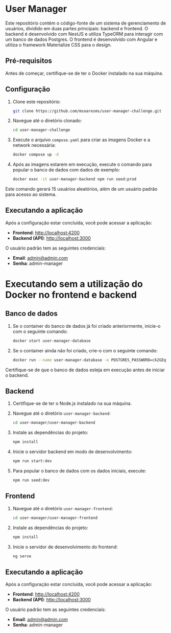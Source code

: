 # User Manager

Este repositório contém o código-fonte de um sistema de gerenciamento de usuários, dividido em duas partes principais: backend e frontend. O backend é desenvolvido com NestJS e utiliza TypeORM para interagir com um banco de dados Postgres. O frontend é desenvolvido com Angular e utiliza o framework Materialize CSS para o design.

## Pré-requisitos

Antes de começar, certifique-se de ter o Docker instalado na sua máquina.

## Configuração

1. Clone este repositório:

    ```bash
    git clone https://github.com/msoaresms/user-manager-challenge.git
    ```

2. Navegue até o diretório clonado:

    ```bash
    cd user-manager-challenge
    ```

3. Execute o arquivo `compose.yaml` para criar as imagens Docker e a network necessária:

    ```bash
    docker compose up -d
    ```

4. Após as imagens estarem em execução, execute o comando para popular o banco de dados com dados de exemplo:

    ```bash
    docker exec -it user-manager-backend npm run seed:prod
    ```

Este comando gerará 15 usuários aleatórios, além de um usuário padrão para acesso ao sistema.

## Executando a aplicação

Após a configuração estar concluída, você pode acessar a aplicação:

- **Frontend**: [http://localhost:4200](http://localhost:4200)
- **Backend (API)**: [http://localhost:3000](http://localhost:3000)

O usuário padrão tem as seguintes credenciais:

- **Email**: admin@admin.com
- **Senha**: admin-manager

# Executando sem a utilização do Docker no frontend e backend

## Banco de dados

1. Se o container do banco de dados já foi criado anteriormente, inicie-o com o seguinte comando:

    ```bash
    docker start user-manager-database
    ```

2. Se o container ainda não foi criado, crie-o com o seguinte comando:

    ```bash
    docker run --name user-manager-database -e POSTGRES_PASSWORD=ck2GEqoCs7 -e POSTGRES_USER=user-manager -d -p "5432:5432" postgres
    ```

Certifique-se de que o banco de dados esteja em execução antes de iniciar o backend.

## Backend

1. Certifique-se de ter o Node.js instalado na sua máquina.

2. Navegue até o diretório `user-manager-backend`:

    ```bash
    cd user-manager/user-manager-backend
    ```

3. Instale as dependências do projeto:

    ```bash
    npm install
    ```

4. Inicie o servidor backend em modo de desenvolvimento:

    ```bash
    npm run start:dev
    ```

5. Para popular o banco de dados com os dados iniciais, execute:

    ```bash
    npm run seed:dev
    ```
## Frontend

1. Navegue até o diretório `user-manager-frontend`:

    ```bash
    cd user-manager/user-manager-frontend
    ```

3. Instale as dependências do projeto:

    ```bash
    npm install
    ```

4. Inicie o servidor de desenvolvimento do frontend:

    ```bash
    ng serve
    ```

## Executando a aplicação

Após a configuração estar concluída, você pode acessar a aplicação:

- **Frontend**: [http://localhost:4200](http://localhost:4200)
- **Backend (API)**: [http://localhost:3000](http://localhost:3000)

O usuário padrão tem as seguintes credenciais:

- **Email**: admin@admin.com
- **Senha**: admin-manager
